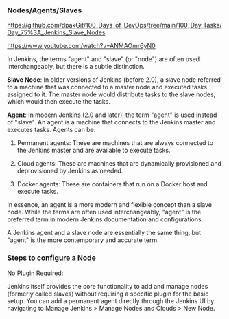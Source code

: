 ### Nodes/Agents/Slaves

https://github.com/dpakGit/100_Days_of_DevOps/tree/main/100_Day_Tasks/Day_75%3A_Jenkins_Slave_Nodes

https://www.youtube.com/watch?v=ANMAOmr6yN0

In Jenkins, the terms "agent" and "slave" (or "node") are often used interchangeably, but there is a subtle distinction.

**Slave Node**: In older versions of Jenkins (before 2.0), a slave node referred to a machine that was connected to a master node and executed tasks assigned to it. The master node would distribute tasks to the slave nodes, which would then execute the tasks.

**Agent**: In modern Jenkins (2.0 and later), the term "agent" is used instead of "slave". An agent is a machine that connects to the Jenkins master and executes tasks. Agents can be:

1. Permanent agents: These are machines that are always connected to the Jenkins master and are available to execute tasks.

2. Cloud agents: These are machines that are dynamically provisioned and deprovisioned by Jenkins as needed.

3. Docker agents: These are containers that run on a Docker host and execute tasks.

In essence, an agent is a more modern and flexible concept than a slave node. While the terms are often used interchangeably, "agent" is the preferred term in modern Jenkins documentation and configurations.

A Jenkins agent and a slave node are essentially the same thing, but "agent" is the more contemporary and accurate term.

### Steps to configure a Node

No Plugin Required:

Jenkins itself provides the core functionality to add and manage nodes (formerly called slaves) without requiring a specific plugin for the basic setup. You can add a permanent agent directly through the Jenkins UI by navigating to Manage Jenkins > Manage Nodes and Clouds > New Node.
